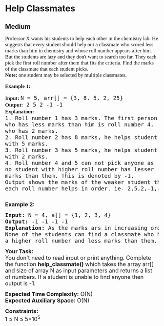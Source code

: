 # Help Classmates
## Medium
<div class="problems_problem_content__Xm_eO" speechify-initial-font-family="Roboto, sans-serif" speechify-initial-font-size="16px"><p speechify-initial-font-family="urw-din" speechify-initial-font-size="17px" style="font-family: urw-din; font-size: 17px;"><span style="font-size: 17px; font-family: urw-din;" speechify-initial-font-family="urw-din" speechify-initial-font-size="17px">Professor X wants his students to help each other in the chemistry lab. He suggests that every student should help out a classmate who scored less marks than him in chemistry and whose roll number appears after him. But the students are lazy and they don't want to search too far. They each pick the first roll number after them that fits the criteria. Find the marks of the classmate that each student picks.<br speechify-initial-font-family="urw-din" speechify-initial-font-size="17px" style="font-family: urw-din; font-size: 17px;">
<strong speechify-initial-font-family="urw-din" speechify-initial-font-size="17px" style="font-family: urw-din; font-size: 17px;">Note:</strong> one student may be selected by multiple classmates.</span></p>

<p speechify-initial-font-family="urw-din" speechify-initial-font-size="17px" style="font-family: urw-din; font-size: 17px;"><span style="font-size: 17px; font-family: urw-din;" speechify-initial-font-family="urw-din" speechify-initial-font-size="17px"><strong speechify-initial-font-family="urw-din" speechify-initial-font-size="17px" style="font-family: urw-din; font-size: 17px;">Example 1:</strong></span></p>

<pre speechify-initial-font-family="urw-din" speechify-initial-font-size="17px"><span style="font-size:18px" speechify-initial-font-family="urw-din" speechify-initial-font-size="17px"><strong speechify-initial-font-family="urw-din" speechify-initial-font-size="17px" style="font-family: urw-din; font-size: 17px;">Input: </strong>N = 5, arr[] = {3, 8, 5, 2, 25}
<strong speechify-initial-font-family="urw-din" speechify-initial-font-size="17px" style="font-family: urw-din; font-size: 17px;">Output:</strong> 2 5 2 -1 -1
<strong speechify-initial-font-family="urw-din" speechify-initial-font-size="17px" style="font-family: urw-din; font-size: 17px;">Explanation:</strong> 
1. Roll number 1 has 3 marks. The first person 
who has less marks than him is roll number 4, 
who has 2 marks.
2. Roll number 2 has 8 marks, he helps student 
with 5 marks.
3. Roll number 3 has 5 marks, he helps student 
with 2 marks.
4. Roll number 4 and 5 can not pick anyone as 
no student with higher roll number has lesser 
marks than them. This is denoted by -1.
Output shows the marks of the weaker student that 
each roll number helps in order. ie- 2,5,2,-1,-1</span></pre>

<p speechify-initial-font-family="urw-din" speechify-initial-font-size="17px"><br speechify-initial-font-family="urw-din" speechify-initial-font-size="17px">
<span style="font-size:18px" speechify-initial-font-family="urw-din" speechify-initial-font-size="17px"><strong speechify-initial-font-family="urw-din" speechify-initial-font-size="17px">Example 2:</strong></span></p>

<pre speechify-initial-font-family="urw-din" speechify-initial-font-size="17px"><span style="font-size:18px" speechify-initial-font-family="urw-din" speechify-initial-font-size="17px"><strong speechify-initial-font-family="urw-din" speechify-initial-font-size="17px">Input: </strong>N = 4, a[] = {1, 2, 3, 4}
<strong speechify-initial-font-family="urw-din" speechify-initial-font-size="17px">Output:</strong> -1 -1 -1 -1&nbsp;
<strong speechify-initial-font-family="urw-din" speechify-initial-font-size="17px">Explanation:</strong> As the marks ars in increasing order. 
None of the students can find a classmate who has 
a higher roll number and less marks than them.
</span></pre>

<p speechify-initial-font-family="urw-din" speechify-initial-font-size="17px"><span style="font-size:18px" speechify-initial-font-family="urw-din" speechify-initial-font-size="17px"><strong speechify-initial-font-family="urw-din" speechify-initial-font-size="17px">Your Task: </strong>&nbsp;<br speechify-initial-font-family="urw-din" speechify-initial-font-size="17px">
You don't need to read input or print anything. Complete the function <strong speechify-initial-font-family="urw-din" speechify-initial-font-size="17px">help_classmate()</strong> which takes the array arr[] and&nbsp;size of array N as input parameters and returns a list of numbers. If a student is unable to find anyone then output is&nbsp;-1.</span></p>

<p speechify-initial-font-family="urw-din" speechify-initial-font-size="17px"><span style="font-size:18px" speechify-initial-font-family="urw-din" speechify-initial-font-size="17px"><strong speechify-initial-font-family="urw-din" speechify-initial-font-size="17px">Expected Time Complexity:</strong> O(N)<br speechify-initial-font-family="urw-din" speechify-initial-font-size="17px">
<strong speechify-initial-font-family="urw-din" speechify-initial-font-size="17px">Expected Auxiliary Space:</strong> O(N)</span></p>

<p speechify-initial-font-family="urw-din" speechify-initial-font-size="17px"><span style="font-size:18px" speechify-initial-font-family="urw-din" speechify-initial-font-size="17px"><strong speechify-initial-font-family="urw-din" speechify-initial-font-size="17px">Constraints:</strong><br speechify-initial-font-family="urw-din" speechify-initial-font-size="17px">
1 ≤ N ≤ 5*10<sup speechify-initial-font-family="urw-din" speechify-initial-font-size="17px">5</sup></span></p>
</div>